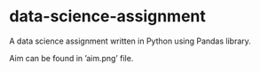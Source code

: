 # data-science-assignment

A data science assignment written in Python using Pandas library.

Aim can be found in ʼaim.pngʼ file.